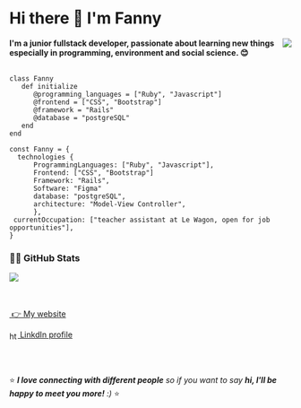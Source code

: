 <h1>Hi there 👋 I'm Fanny</h1>

<img align="right" src="https://media.giphy.com/media/2xPPojqe3mraUXS6dk/giphy.gif" />
<strong>I'm a junior fullstack developer, passionate about learning new things especially in programming, environment and social science. 😊 </strong>

<br>
<br>

```
class Fanny
   def initialize
      @programming_languages = ["Ruby", "Javascript"]
      @frontend = ["CSS", "Bootstrap"]
      @framework = "Rails"
      @database = "postgreSQL"
   end
end
```

```
const Fanny = {
  technologies {
      ProgrammingLanguages: ["Ruby", "Javascript"],
      Frontend: ["CSS", "Bootstrap"]
      Framework: "Rails",
      Software: "Figma"
      database: "postgreSQL",
      architecture: "Model-View Controller",
      },
 currentOccupation: ["teacher assistant at Le Wagon, open for job opportunities"],
}
```

<h3>👩‍💻 GitHub Stats</h3>

<a href="https://github.com/fannyibz">
  <img align="center" src="https://github-readme-stats.vercel.app/api?username=fannyibz&theme=dark&show_icons=true" />
</a>

<br>
<br>

<br>
<p align="left">
<a href="http://www.fanny-ibanez.fr" target="blank"><img align="center">
   👉 My website
</a>
</p>

<p align="left">
<a href="https://linkedin.com/in/https://www.linkedin.com/in/fanny-ibanez/" target="blank"><img align="center" src="https://upload.wikimedia.org/wikipedia/commons/c/ca/LinkedIn_logo_initials.png" alt="https://www.linkedin.com/in/fanny-ibanez/" height="15" width="15" />       LinkdIn profile</a>
</p>


<br>
<br>

⭐️ <em><b>I love connecting with different people</b> so if you want to say <b>hi, I'll be happy to meet you more!</b> :)</em> ⭐️
<!--
**fannyibz/fannyibz** is a ✨ _special_ ✨ repository because its `README.md` (this file) appears on your GitHub profile.




